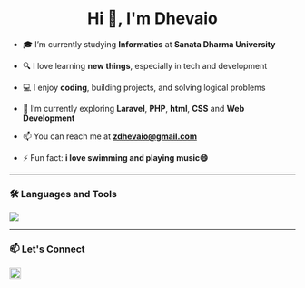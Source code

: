 <h1 align="center">Hi 👋, I'm Dhevaio</h1>

- 🎓 I’m currently studying **Informatics** at **Sanata Dharma University**

- 🔍 I love learning **new things**, especially in tech and development

- 💻 I enjoy **coding**, building projects, and solving logical problems

- 🌱 I’m currently exploring **Laravel**, **PHP**, **html**, **CSS** and **Web Development**

- 📫 You can reach me at **zdhevaio@gmail.com**

- ⚡ Fun fact: **i love swimming and playing music😄**

---

### 🛠️ Languages and Tools
<p align="left">
  <img src="https://skillicons.dev/icons?i=php,laravel,mysql,html,css,git,vscode" />
</p>

---

### 📫 Let's Connect
<p align="left">
  <a href="mailto:dhevaio@gmail.com"><img align="center" src="https://cdn.jsdelivr.net/npm/simple-icons@v5/icons/gmail.svg" alt="email" height="20" width="20" /></a>
</p>
